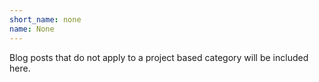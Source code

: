 ```yaml
---
short_name: none
name: None
---
```

Blog posts that do not apply to a project based category will be included here.